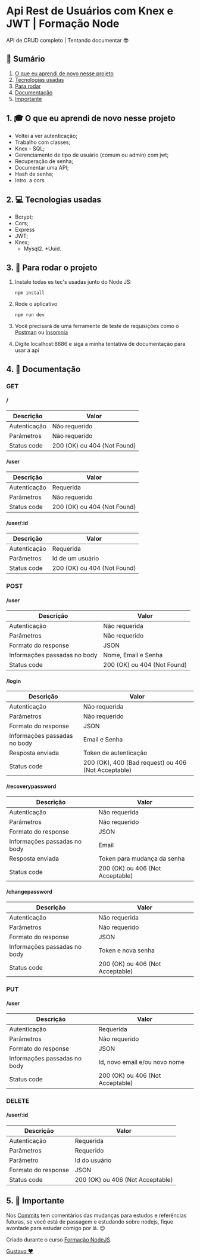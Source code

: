 # Api Rest de Usuários com Knex e JWT | Formação Node

API de CRUD completo | Tentando documentar 😎

## 📕 Sumário
1. [O que eu aprendi de novo nesse projeto](https://github.com/GustavoGomesDias/proj5#1--o-que-eu-aprendi-de-novo-nesse-projeto)
2. [Tecnologias usadas](https://github.com/GustavoGomesDias/proj5#2--tecnologias-usadas)
3. [Para rodar](https://github.com/GustavoGomesDias/proj5#3--para-rodar-o-projeto)
4. [Documentação](https://github.com/GustavoGomesDias/proj5/tree/main#4--documenta%C3%A7%C3%A3o)
5. [Importante](https://github.com/GustavoGomesDias/proj5#5--importante)

## 1. 🎓 O que eu aprendi de novo nesse projeto
* Voltei a ver autenticação;
* Trabalho com classes;
* Knex - SQL;
* Gerenciamento de tipo de usuário (comum ou admin) com jwt;
* Recuperação de senha;
* Documentar uma API;
* Hash de senha;
* Intro. a cors

## 2. 💻 Tecnologias usadas
* Bcrypt;
* Cors;
* Express
* JWT;
* Knex;
  * Mysql2.
*Uuid.


## 3. 🎉 Para rodar o projeto
1. Instale todas es tec's usadas junto do Node JS:

    ```
    npm install
    ```
2. Rode o aplicativo

    ```
    npm run dev
    ```
3. Você precisará de uma ferramente de teste de requisições como o [Postman](https://www.postman.com/) ou [Insomnia](https://insomnia.rest/)
4. Digite localhost:8686 e siga a minha tentativa de documentação para usar a api

## 4. 📖 Documentação

### GET
#### /
Descrição   | Valor
--------- | ------
Autenticação | Não requerido
Parâmetros | Não requerido
Status code | 200 (OK) ou 404 (Not Found)

#### /user
Descrição   | Valor
--------- | ------
Autenticação | Requerida
Parâmetros | Não requerido
Status code | 200 (OK) ou 404 (Not Found)


#### /user/:id
Descrição   | Valor
--------- | ------
Autenticação | Requerida
Parâmetros | Id de um usuário
Status code | 200 (OK) ou 404 (Not Found)

### POST
#### /user
Descrição   | Valor
--------- | ------
Autenticação | Não requerida
Parâmetros | Não requerido
Formato do response | JSON
Informações passadas no body | Nome, Email e Senha
Status code | 200 (OK) ou 404 (Not Found)

#### /login
Descrição   | Valor
--------- | ------
Autenticação | Não requerida
Parâmetros | Não requerido
Formato do response | JSON
Informações passadas no body | Email e Senha
Resposta enviada | Token de autenticação
Status code | 200 (OK), 400 (Bad request) ou 406 (Not Acceptable)

#### /recoverypassword
Descrição   | Valor
--------- | ------
Autenticação | Não requerida
Parâmetros | Não requerido
Formato do response | JSON
Informações passadas no body | Email
Resposta enviada | Token para mudança da senha
Status code | 200 (OK) ou 406 (Not Acceptable)

#### /changepassword
Descrição   | Valor
--------- | ------
Autenticação | Não requerida
Parâmetros | Não requerido
Formato do response | JSON
Informações passadas no body | Token e nova senha
Status code | 200 (OK) ou 406 (Not Acceptable)

### PUT
#### /user
Descrição   | Valor
--------- | ------
Autenticação | Requerida
Parâmetros | Não requerido
Formato do response | JSON
Informações passadas no body | Id, novo email e/ou novo nome
Status code | 200 (OK) ou 406 (Not Acceptable)

### DELETE
#### /user/:id
Descrição   | Valor
--------- | ------
Autenticação | Requerida
Parâmetros |  Requerido
Parâmetro | Id do usuário
Formato do response | JSON
Status code | 200 (OK) ou 406 (Not Acceptable)

## 5. 👀 Importante
Nos [Commits](https://github.com/GustavoGomesDias/guiapress/commits?author=GustavoGomesDias) tem comentários das mudanças para estudos e referências futuras, se você está de passagem e estudando sobre nodejs, fique avontade para estudar comigo por lá. 😉


Criado durante o curso [Formação NodeJS](https://www.udemy.com/course/formacao-nodejs/).

[Gustavo ❤](htpps://www.github.com/GustavoGomesDias)
